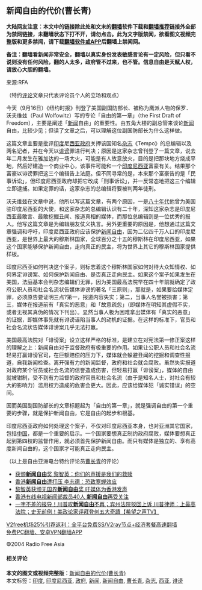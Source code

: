  <h2>新闻自由的代价(曹长青)</h2> <p class="notice"><b>大陆网友注意：本文中的链接除此处和文末的<a href="https://github.com/bannedbook/fanqiang" >翻墙</a>软件下载和<a href="https://github.com/killgcd/justmysocks/blob/master/README.md">翻墙推荐</a>链接外全部为禁网链接，未翻墙状态下打不开，请勿点击。此为文字版禁闻，欲看图文视频完整版和更多禁闻，请下载<a href="https://github.com/bannedbook/fanqiang">翻墙软件或APP</a>后翻墙上禁闻网。</p><p>备注：翻墙看新闻非常安全，翻墙以真实身份发表敏感言论有一定风险，但只看不说则没有任何风险，翻的人太多，政府管不过来，也不管。信息自由是天赋人权，请放心大胆的翻墙。</b></p>  <div class="entry"> <p>来源:RFA</p> <p> （特约<span class='wp_keywordlink_affiliate'><a href="https://www.bannedbook.org/bnews/comments/" title="新闻评论" target="_blank">评论</a></span>文章只代表评论员个人的立场和观点） </p> <p> 今天（9月16日）《纽约时报》刊登了美国副国防部长、被称为鹰派人物的保罗．沃夫维兹（Paul Wolfowitz）写的专论「自由的第一章」（the First Draft of Freedom），主要是阐述「<span class='wp_keywordlink_affiliate'><a href="https://www.bannedbook.org/" title="新闻">新闻</a></span>自由」的重要性。由五角大楼的副总管来谈论<a href="https://www.bannedbook.org/bnews/tag/%E6%96%B0%E9%97%BB/" class="st_tag internal_tag" rel="tag" title="标签 新闻 下的日志">新闻</a>自由，比较少见；但读了文章之后，可以理解这位副国防部长为什么这样做。 </p>  <p> 这篇文章主要是批评<a href="https://www.bannedbook.org/bnews/tag/%e5%8d%b0%e5%ba%a6/" class="st_tag internal_tag" rel="tag" title="标签 印度 下的日志">印度</a>尼<a href="https://www.bannedbook.org/bnews/tag/%E8%A5%BF%E4%BA%9A/" class="st_tag internal_tag" rel="tag" title="标签 西亚 下的日志">西亚</a><a href="https://www.bannedbook.org/bnews/tag/%e6%94%bf%e5%ba%9c/" class="st_tag internal_tag" rel="tag" title="标签 政府 下的日志">政府</a>关押该国知名<a href="https://www.bannedbook.org/bnews/tag/%e6%9d%82%e5%bf%97/" class="st_tag internal_tag" rel="tag" title="标签 杂志 下的日志">杂志</a>《Tempo》的总编辑以及两名记者，并在今天以<a href="https://www.bannedbook.org/bnews/tag/%E8%AF%BD%E8%B0%A4/" class="st_tag internal_tag" rel="tag" title="标签 诽谤 下的日志">诽谤</a>罪进行判决；原因是这家杂志曾刊登了一篇文章，说去年二月发生在雅加达的一场大火，可能是有人故意放火，目的是把那块地方烧成平地，然后好建造一个商业中心，该事件可能和一个<a href="https://www.bannedbook.org/bnews/tag/%E5%8D%B0%E5%BA%A6%E5%B0%BC%E8%A5%BF%E4%BA%9A/" class="st_tag internal_tag" rel="tag" title="标签 印度尼西亚 下的日志">印度尼西亚</a>富豪有关。结果那个富豪以诽谤罪把这三个编辑告上法庭。但不同寻常的是，本来那个富豪告的是「民事诉讼」，但印度尼西亚政府却把它改成「刑事诉讼」，并一反常态地把这三个编辑立即逮捕。如果定罪的话，这家杂志的总编辑将要被判两年徒刑。 </p> <p> 沃夫维兹在文章中说，他所以写这篇文章，有两个原因，一是<span class='wp_keywordlink'><a href="https://www.bannedbook.org/forum2/topic939.html" title="《八十年代访谈录》" target="_blank">八十年代</a></span>他曾为美国驻印度尼西亚的大使，和这家杂志的总编辑认识有二十年，深知这家杂志是印度尼西亚最敢言、最敢挖掘丑闻、报道真相的媒体，而那位总编辑则是一位优秀的报人。他写这篇文章是为编辑朋友仗义执言。另外更重要的原因是，他想通过这篇文章强调和呼吁，印度尼西亚政府应该保护<a href="https://www.bannedbook.org/bnews/tag/%e6%96%b0%e9%97%bb%e8%87%aa%e7%94%b1/" class="st_tag internal_tag" rel="tag" title="标签 新闻自由 下的日志">新闻自由</a>，因为二亿四千万人口的印度尼西亚，是世界上最大的穆斯林国家，全球百分之十五的穆斯林在印度尼西亚，如果这个国家能够保护新闻自由，走向真正的民主，将为世界上其它的穆斯林国家提供样板。 </p> <p> 印度尼西亚如何判决这个案子，则标志着这个穆斯林国家如何对待大众知情权、如何界定诽谤案、如何保护新闻自由、是否真正走向民主。如果这个案子如果发生在美国，法庭基本会判杂志编辑们无罪，因为美国最高法院早在四十年前就确定了政府公职人员和社会名流状告媒体诽谤的著名「三原则」，那就是，如果要给媒体定罪，必须原告要证明三点?第一，报道内容失实；第二，当事人名誉被损害；第三，媒体在报道前有「真实的恶意」和「故意疏忽」（即媒体在明知其虚假不实，或者无视其真伪的情况下刊出）。显然当事人极为困难拿出媒体有「真实的恶意」的证据，即媒体事先就有诽谤诬陷当事人的动机的证据。在这样的标准下，官员和社会名流状告媒体诽谤案几乎无法打赢。 </p>  <p> 美国最高法院对「诽谤案」设立这样严格的标准，是建立在对宪法第一修正案这样的理解之上：新闻自由对于监督政府有极重要的作用。如果让公职人员和社会名流轻易打赢诽谤官司，在巨额赔偿的压力下，媒体就会躲避丑闻的挖掘和调查性报道，自我新闻检查。离开强有力的新闻监督，政府和社会就会腐败。虽然失实报道对政府某个官员或社会名流的信誉造成伤害，但轻易打赢「诽谤案」，媒体的自由就被钳制，受不到有力监督的政府官员和社会名流（由于是知名人士，对社会有较大的影响力）滥用权力造成的危害会更大。因此，应该给媒体犯「诚实错误」的空间。 </p> <p> 因而美国副国防部长的文章标题起为「自由的第一章」，就是强调自由的第一个重要的步骤，就是保护新闻自由，它是自由的起步和根基。 </p> <p> 印度尼西亚政府如何处理这个案子，不仅对印度尼西亚本身，也对亚洲其它国家，包括<span class='wp_keywordlink_affiliate'><a href="https://www.bannedbook.org/" title="中国" target="_blank">中国</a></span>，都是一个重要的启示。一个国家要想真正制约政府腐败，媒体要想真正起到第四权的监督作用，就必须首先保护新闻自由。而只有媒体是独立的、享有高度新闻自由的，这个国家才可能真正走向民主。 </p>  <p> （以上是自由亚洲电台特约评论员<a href="https://www.bannedbook.org/bnews/tag/%e6%9b%b9%e9%95%bf%e9%9d%92/" class="st_tag internal_tag" rel="tag" title="标签 曹长青 下的日志">曹长青</a>的评论） </p> <ul class='op-related-articles' title='相关阅读'> <li><a href='https://www.bannedbook.org/bnews/comments/20201209/1444809.html' target='_blank'>获颁<b>新闻自由</b>奖 黎智英：你们的声援是我们的救赎</a></li> <li><a href='https://www.bannedbook.org/bnews/taiwannews/20201209/1444492.html' target='_blank'>香港<b>新闻自由</b>遭打压 李志德：恐致寒蝉效应</a></li> <li><a href='https://www.bannedbook.org/bnews/cnnews/20201209/1444338.html' target='_blank'>黎智英获颁无国界<b>新闻自由</b>奖 吁媒体为香港发声</a></li> <li><a href='https://www.bannedbook.org/bnews/headline/20201202/1440383.html' target='_blank'>香港有线电视新闻部裁员40人 <b>新闻自由</b>再受关注</a></li> <li><a href='https://www.bannedbook.org/bnews/cbnews/20201128/1438517.html' target='_blank'>一字不差的报导！川普叹<b>新闻自由</b>不再；宾州法院驳回上诉  川普律师：上最高法院；史无前例！美政论家评拜登创五大奇蹟【希望之声TV】</a></li> </ul> <p class="texttj"> <a href="https://www.bannedbook.org/forum23/topic22702.html" target="_blank">V2free机场25%引荐返利：全平台免费SS/V2ray节点+经济套餐高速翻墙</a><br/> <a href="https://github.com/bannedbook/fanqiang/wiki/%E7%A6%81%E9%97%BB%E7%BD%91%E5%AE%89%E5%8D%93%E7%BF%BB%E5%A2%99%E6%96%B0%E9%97%BBAPP" target="_blank">免费PC翻墙、安卓VPN翻墙APP</a></p><p>©2004 Radio Free Asia </p> <h4> 相关评论<br /> </h4> </p> <a name='sharetosocial'></a>       <div><b>本文的图文或视频完整版</b>：<a href='https://www.bannedbook.org/bnews/comments/20201216/1448837.html'>新闻自由的代价(曹长青)</a></div>  </div><!--END ENTRY--> <div class="postfooter"> <div>本文标签：<a href="https://www.bannedbook.org/bnews/tag/%e5%8d%b0%e5%ba%a6/" rel="tag">印度</a>, <a href="https://www.bannedbook.org/bnews/tag/%E5%8D%B0%E5%BA%A6%E5%B0%BC%E8%A5%BF%E4%BA%9A/" rel="tag">印度尼西亚</a>, <a href="https://www.bannedbook.org/bnews/tag/%e6%94%bf%e5%ba%9c/" rel="tag">政府</a>, <a href="https://www.bannedbook.org/bnews/tag/%E6%96%B0%E9%97%BB/" rel="tag">新闻</a>, <a href="https://www.bannedbook.org/bnews/tag/%e6%96%b0%e9%97%bb%e8%87%aa%e7%94%b1/" rel="tag">新闻自由</a>, <a href="https://www.bannedbook.org/bnews/tag/%e6%9b%b9%e9%95%bf%e9%9d%92/" rel="tag">曹长青</a>, <a href="https://www.bannedbook.org/bnews/tag/%e6%9d%82%e5%bf%97/" rel="tag">杂志</a>, <a href="https://www.bannedbook.org/bnews/tag/%E8%A5%BF%E4%BA%9A/" rel="tag">西亚</a>, <a href="https://www.bannedbook.org/bnews/tag/%E8%AF%BD%E8%B0%A4/" rel="tag">诽谤</a></div>  </div><!--END POSTFOOTER--> 
